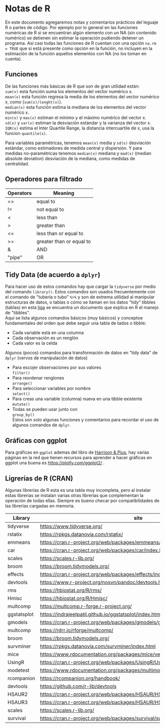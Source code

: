# Notas de R  

En este documento agregaremos notas y comentarios prácticos del leguaje R o partes de código. Por ejemplo por lo general en las funciones numéricas de R si se encuentran algún elemento con un NA (sin contenido numérico) se detienen sin estimar la operación pudiendo detener un programa. Así casi todas las funciones de R cuentan con una opción `na.rm = TRUE` que si está presente como opción en la función, no incluyen en la estimación de la función aquellos elementos con NA (no los toman en cuenta).  

## Funciones  
De las funciones más básicas de R que son de gran utilidad están:  
`sum(x)` esta función suma los elementos del vector numérico x.  
`mean(x)` esta función regresa la media de los elementos del vector numérico x, como (`sum(x)/lenght(x)`).  
`median(x)` esta función estima la mediana de los elementos del vector numérico x.  
`min(x)` y `max(x)` estiman el mínimo y el máximo numérico del vector x.  
`sd(x)` y `var(x)` estiman la desviación estándar y la varianza del vector x.  
`IQR(x)` estima el Inter Quartile Range, la distancia intercuartile de x, usa la funcion `quantile(x)`.  

Para variables paramétricas, tenemos `mean(x)` media y `sd(x)` desviación estándar, como estimadores de medida central y dispersión. Y para medidas no-paramétricas tenemos `median(x)` mediana y `mad(x)` (median absolute deviation) desviación de la mediana, como medidas de centralidad.  

## Operadores para filtrado  

| Operators | Meaning |  
| --------- | ------- |  
|  ==  |  equal to  |  
|  !=  |  not equal to  |  
|  <  | less than  |  
|  >  |  greater than  |  
|  <=  |  less than or equal to  |
|  >=  |  greater than or equal to  |
|  &  |  AND  |  
|  "pipe" |  OR  |  

## Tidy Data (de acuerdo a `dplyr`)  
Para hacer uso de estos comandos hay que cargar la `tidyverse` por medio del comando `library()`. Estos comandos son usados frecuentemente con el comando de "tubería o tubo" `%>%` y son de extrema utilidad al manipular estructuras de datos, o tablas o cómo se llaman en los datos "tidy" tibbles (tablas) en esta [liga](https://es.r4ds.hadley.nz/tibbles.html) se encuentra un documento que explica en R el manejo de "tibbles".  
Aquí se lista algunos comandos básicos (muy básicos) y conceptoe fundamentales del orden que debe seguir una tabla de tados o tibble:  
- Cada variable está en una columna  
- Cada observación es un renglón  
- Cada valor es la celda  
  
  
Algunos (pocos) comandos para transformación de datos en "tidy data" de `dplyr` (vervos de manipulación de datos)    
- Para escojer observaciones por sus valores  
 `filter()`  
- Para reordenar renglones  
 `arrange()`  
- Para seleccionar variables por nombre  
 `select()`  
- Para creas una variable (columna) nueva en una tibble existente  
 `mutate()`  
- Todas se pueden usar junto con  
 `group_by()`  
Estos son solo algunas funciones y comentarios para recordar el uso de algunos comandos de `dplyr`.  
 
## Gráficas con ggplot  
 Para gráficas en `ggplot` ademas del libro de [Harrison & Pius](https://argoshare.is.ed.ac.uk/healthyr_book/), hay varias páginas en la red que tienen recursos para aprender a hacer gráficas en ggplot una buena es https://plotly.com/ggplot2/ .  


## Ligrerías de R (CRAN)  
Algunas librerías de R esta es una tabla muy incompleta, pero al instalar estas librerías se instalan varias otras librerías que complementan la operación de todas ellas. Siempre es bueno checar por compatibilidades de las librerías cargadas en memoria.  

| Library | site |
| ------- | ---- |
| tidyverse | https://www.tidyverse.org/ | 
| rstatix | https://rpkgs.datanovia.com/rstatix/ |   
| emmeans | https://cran.r-project.org/web/packages/emmeans/emmeans.pdf |
| car | https://cran.r-project.org/web/packages/car/index.html |
| scales | https://scales.r-lib.org/ |
| broom | https://broom.tidymodels.org/ |
| effects | https://cran.r-project.org/web/packages/effects/index.html  |
| devtools | https://www.r-project.org/nosvn/pandoc/devtools.html |  
| rms | https://hbiostat.org/R/rms/ |
| Hmisc | https://hbiostat.org/R/Hmisc/ | 
| multcomp | https://multcomp.r-forge.r-project.org/  |
| ggstatsplot | https://indrajeetpatil.github.io/ggstatsplot/index.html  |
| gmodels | https://cran.r-project.org/web/packages/gmodels/gmodels.pdf |
| multcomp | https://rdrr.io/rforge/multcomp/ |
| broom | https://broom.tidymodels.org/  |
| survminer | https://rpkgs.datanovia.com/survminer/index.html |
| mice | https://www.rdocumentation.org/packages/mice/versions/3.13.0/topics/mice |
| UsingR | https://cran.r-project.org/web/packages/UsingR/UsingR.pdf |
| modetest | https://www.rdocumentation.org/packages/multimode/versions/1.5/topics/modetest |
| rcompanion | https://rcompanion.org/handbook/ |
| devtools | https://github.com/r-lib/devtools |
| HSAUR2 | https://cran.r-project.org/web/packages/HSAUR/HSAUR.pdf |
| HSAUR3 | https://cran.r-project.org/web/packages/HSAUR/HSAUR.pdf |
| scales | https://scales.r-lib.org/ |
| survival | https://cran.r-project.org/web/packages/survival/survival.pdf |
